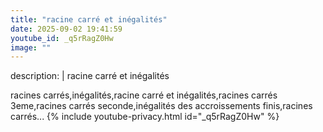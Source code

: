 ```yaml
---
title: "racine carré et inégalités"
date: 2025-09-02 19:41:59 
youtube_id: _q5rRagZ0Hw
image: ""
---
```

description: |
  racine carré et inégalités
  
  
  
  racines carrés,inégalités,racine carré et inégalités,racines carrés 3eme,racines carrés seconde,inégalités des accroissements finis,racines carrés...
{% include youtube-privacy.html id="_q5rRagZ0Hw" %}
